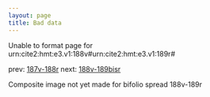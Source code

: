 ```yaml
---
layout: page
title: Bad data
---
```


Unable to format page for urn:cite2:hmt:e3.v1:188v#urn:cite2:hmt:e3.v1:189r#

prev: [187v-188r](../187v-188r/) next: [188v-189bisr](../188v-189bisr/)

Composite image not yet made for bifolio spread 188v-189r

